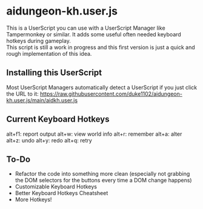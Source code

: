 # aidungeon-kh.user.js
This is a UserScript you can use with a UserScript Manager like Tampermonkey or similar.
It adds some useful often needed keyboard hotkeys during gameplay.  
This script is still a work in progress and this first version is just a quick and rough implementation of this idea.  

## Installing this UserScript

Most UserScript Managers automatically detect a UserScript if you just click the URL to it: https://raw.githubusercontent.com/duke1102/aidungeon-kh.user.js/main/aidkh.user.js

## Current Keyboard Hotkeys

alt+f1: report output
alt+w: view world info
alt+r: remember
alt+a: alter
alt+z: undo
alt+y: redo
alt+q: retry

## To-Do

- Refactor the code into something more clean (especially not grabbing the DOM selectors for the buttons every time a DOM change happens)
- Customizable Keyboard Hotkeys
- Better Keyboard Hotkeys Cheatsheet
- More Hotkeys!